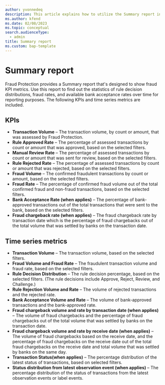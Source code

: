 ```yaml
---
author: yvonnedeq
description: This article explains how to utilize the Summary report in Microsoft Dynamics 365 Fraud Protection.
ms.author: kfend
ms.date: 02/08/2023
ms.topic: conceptual
search.audienceType:
  - admin
title: Summary report
ms.custom: bap-template
---
```


# Summary report

Fraud Protection provides a Summary report that's designed to show fraud KPI metrics. Use this report to find out the statistics of rule decision distributions, fraud rates, and available bank acceptance rates over time for reporting purposes. The following KPIs and time series metrics are included.

## KPIs
- **Transaction Volume** – The transaction volume, by count or amount, that was assessed by Fraud Protection.
- **Rule Approved Rate** – The percentage of assessed transactions by count or amount that was approved, based on the selected filters.
- **Manual Review Rate** – The percentage of assessed transactions by count or amount that was sent for review, based on the selected filters.
- **Rule Rejected Rate** – The percentage of assessed transactions by count or amount that was rejected, based on the selected filters.
- **Fraud Volume** – The confirmed fraudulent transactions by count or amount, based on the selected filters.
- **Fraud Rate** – The percentage of confirmed fraud volume out of the total confirmed fraud and non-fraud transactions, based on the selected filters.
- **Bank Acceptance Rate (when applies)** – The percentage of bank-approved transactions out of the total transactions that were sent to the bank, based on the selected filters.
- **Fraud chargeback rate (when applies)** – The fraud chargeback rate by transaction date which is the percentage of fraud chargebacks out of the total volume that was settled by banks on the transaction date.

## Time series metrics
- **Transaction Volume** – The transaction volume, based on the selected filters.
- **Fraud Volume and Fraud Rate** – The fraudulent transaction volume and fraud rate, based on the selected filters.
- **Rule Decision Distribution** – The rule decision percentage, based on the selected filters. (The rule decisions include Approve, Reject, Review, and Challenge.)
- **Rule Rejection Volume and Rate** – The volume of rejected transactions and the rejected rate.
- **Bank Acceptance Volume and Rate** – The volume of bank-approved transactions and the bank-approved rate.
- **Fraud chargeback volume and rate by transaction date (when applies)** – The volume of fraud chargebacks and the percentage of fraud chargebacks out of the total volume that was settled by banks on the transaction date.
- **Fraud chargeback volume and rate by receive date (when applies)** – The volume of fraud chargebacks based on the receive date, and the percentage of fraud chargebacks on the receive date out of the total fraud chargebacks on the receive date and total volume that was settled by banks on the same day.
- **Transaction Status(when applies)** – The percentage distribution of the latest status of transactions, based on selected filters.
-	**Status distribution from latest observation event (when applies)** – The percentage distribution of the status of transactions from the latest observation events or label events.

